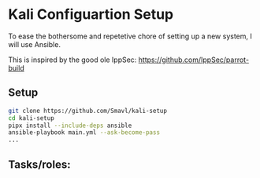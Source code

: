 # Kali Configuartion Setup 

To ease the bothersome and repetetive chore of setting up a new system, I will use Ansible.

This is inspired by the good ole IppSec: https://github.com/IppSec/parrot-build

## Setup

```bash
git clone https://github.com/Smavl/kali-setup
cd kali-setup
pipx install --include-deps ansible
ansible-playbook main.yml --ask-become-pass
...
```

## Tasks/roles:

